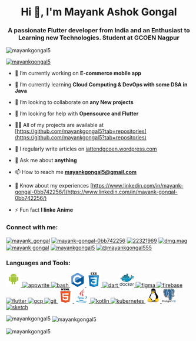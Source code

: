 <h1 align="center">Hi 👋, I'm Mayank Ashok Gongal</h1>
<h3 align="center">A passionate Flutter developer from India and an Enthusiast to Learning new Technologies. Student at GCOEN Nagpur</h3>

<p align="left"> <img src="https://komarev.com/ghpvc/?username=mayankgongal5&label=Profile%20views&color=0e75b6&style=flat" alt="mayankgongal5" /> </p>

<p align="left"> <a href="https://github.com/ryo-ma/github-profile-trophy"><img src="https://github-profile-trophy.vercel.app/?username=mayankgongal5" alt="mayankgongal5" /></a> </p>

- 🔭 I’m currently working on **E-commerce mobile app**

- 🌱 I’m currently learning **Cloud Computing & DevOps with some DSA in Java**

- 👯 I’m looking to collaborate on **any New projects**

- 🤝 I’m looking for help with **Opensource and Flutter**

- 👨‍💻 All of my projects are available at [https://github.com/mayankgongal5?tab=repositories](https://github.com/mayankgongal5?tab=repositories)

- 📝 I regularly write articles on [iattendgcoen.wordpress.com](iattendgcoen.wordpress.com)

- 💬 Ask me about **anything**

- 📫 How to reach me **mayankgongal5@gmail.com**

- 📄 Know about my experiences [https://www.linkedin.com/in/mayank-gongal-0bb742256/](https://www.linkedin.com/in/mayank-gongal-0bb742256/)

- ⚡ Fun fact **I linke Anime**

<h3 align="left">Connect with me:</h3>
<p align="left">
<a href="https://twitter.com/mayank_gongal" target="blank"><img align="center" src="https://raw.githubusercontent.com/rahuldkjain/github-profile-readme-generator/master/src/images/icons/Social/twitter.svg" alt="mayank_gongal" height="30" width="40" /></a>
<a href="https://linkedin.com/in/mayank-gongal-0bb742256" target="blank"><img align="center" src="https://raw.githubusercontent.com/rahuldkjain/github-profile-readme-generator/master/src/images/icons/Social/linked-in-alt.svg" alt="mayank-gongal-0bb742256" height="30" width="40" /></a>
<a href="https://stackoverflow.com/users/22321969" target="blank"><img align="center" src="https://raw.githubusercontent.com/rahuldkjain/github-profile-readme-generator/master/src/images/icons/Social/stack-overflow.svg" alt="22321969" height="30" width="40" /></a>
<a href="https://instagram.com/dmg.mag" target="blank"><img align="center" src="https://raw.githubusercontent.com/rahuldkjain/github-profile-readme-generator/master/src/images/icons/Social/instagram.svg" alt="dmg.mag" height="30" width="40" /></a>
<a href="https://www.youtube.com/c/mayank gongal" target="blank"><img align="center" src="https://raw.githubusercontent.com/rahuldkjain/github-profile-readme-generator/master/src/images/icons/Social/youtube.svg" alt="mayank gongal" height="30" width="40" /></a>
<a href="https://www.leetcode.com/mayankgongal5" target="blank"><img align="center" src="https://raw.githubusercontent.com/rahuldkjain/github-profile-readme-generator/master/src/images/icons/Social/leet-code.svg" alt="mayankgongal5" height="30" width="40" /></a>
<a href="https://www.hackerearth.com/@mayankgongal555" target="blank"><img align="center" src="https://raw.githubusercontent.com/rahuldkjain/github-profile-readme-generator/master/src/images/icons/Social/hackerearth.svg" alt="@mayankgongal555" height="30" width="40" /></a>
</p>

<h3 align="left">Languages and Tools:</h3>
<p align="left"> <a href="https://developer.android.com" target="_blank" rel="noreferrer"> <img src="https://raw.githubusercontent.com/devicons/devicon/master/icons/android/android-original-wordmark.svg" alt="android" width="40" height="40"/> </a> <a href="https://appwrite.io" target="_blank" rel="noreferrer"> <img src="https://www.vectorlogo.zone/logos/appwriteio/appwriteio-icon.svg" alt="appwrite" width="40" height="40"/> </a> <a href="https://www.gnu.org/software/bash/" target="_blank" rel="noreferrer"> <img src="https://www.vectorlogo.zone/logos/gnu_bash/gnu_bash-icon.svg" alt="bash" width="40" height="40"/> </a> <a href="https://www.cprogramming.com/" target="_blank" rel="noreferrer"> <img src="https://raw.githubusercontent.com/devicons/devicon/master/icons/c/c-original.svg" alt="c" width="40" height="40"/> </a> <a href="https://www.w3schools.com/css/" target="_blank" rel="noreferrer"> <img src="https://raw.githubusercontent.com/devicons/devicon/master/icons/css3/css3-original-wordmark.svg" alt="css3" width="40" height="40"/> </a> <a href="https://dart.dev" target="_blank" rel="noreferrer"> <img src="https://www.vectorlogo.zone/logos/dartlang/dartlang-icon.svg" alt="dart" width="40" height="40"/> </a> <a href="https://www.docker.com/" target="_blank" rel="noreferrer"> <img src="https://raw.githubusercontent.com/devicons/devicon/master/icons/docker/docker-original-wordmark.svg" alt="docker" width="40" height="40"/> </a> <a href="https://www.figma.com/" target="_blank" rel="noreferrer"> <img src="https://www.vectorlogo.zone/logos/figma/figma-icon.svg" alt="figma" width="40" height="40"/> </a> <a href="https://firebase.google.com/" target="_blank" rel="noreferrer"> <img src="https://www.vectorlogo.zone/logos/firebase/firebase-icon.svg" alt="firebase" width="40" height="40"/> </a> <a href="https://flutter.dev" target="_blank" rel="noreferrer"> <img src="https://www.vectorlogo.zone/logos/flutterio/flutterio-icon.svg" alt="flutter" width="40" height="40"/> </a> <a href="https://cloud.google.com" target="_blank" rel="noreferrer"> <img src="https://www.vectorlogo.zone/logos/google_cloud/google_cloud-icon.svg" alt="gcp" width="40" height="40"/> </a> <a href="https://git-scm.com/" target="_blank" rel="noreferrer"> <img src="https://www.vectorlogo.zone/logos/git-scm/git-scm-icon.svg" alt="git" width="40" height="40"/> </a> <a href="https://www.w3.org/html/" target="_blank" rel="noreferrer"> <img src="https://raw.githubusercontent.com/devicons/devicon/master/icons/html5/html5-original-wordmark.svg" alt="html5" width="40" height="40"/> </a> <a href="https://www.java.com" target="_blank" rel="noreferrer"> <img src="https://raw.githubusercontent.com/devicons/devicon/master/icons/java/java-original.svg" alt="java" width="40" height="40"/> </a> <a href="https://kotlinlang.org" target="_blank" rel="noreferrer"> <img src="https://www.vectorlogo.zone/logos/kotlinlang/kotlinlang-icon.svg" alt="kotlin" width="40" height="40"/> </a> <a href="https://kubernetes.io" target="_blank" rel="noreferrer"> <img src="https://www.vectorlogo.zone/logos/kubernetes/kubernetes-icon.svg" alt="kubernetes" width="40" height="40"/> </a> <a href="https://www.linux.org/" target="_blank" rel="noreferrer"> <img src="https://raw.githubusercontent.com/devicons/devicon/master/icons/linux/linux-original.svg" alt="linux" width="40" height="40"/> </a> <a href="https://www.postgresql.org" target="_blank" rel="noreferrer"> <img src="https://raw.githubusercontent.com/devicons/devicon/master/icons/postgresql/postgresql-original-wordmark.svg" alt="postgresql" width="40" height="40"/> </a> <a href="https://www.sketch.com/" target="_blank" rel="noreferrer"> <img src="https://www.vectorlogo.zone/logos/sketchapp/sketchapp-icon.svg" alt="sketch" width="40" height="40"/> </a> </p>

<p><img align="left" src="https://github-readme-stats.vercel.app/api/top-langs?username=mayankgongal5&show_icons=true&locale=en&layout=compact" alt="mayankgongal5" /></p>

<p>&nbsp;<img align="center" src="https://github-readme-stats.vercel.app/api?username=mayankgongal5&show_icons=true&locale=en" alt="mayankgongal5" /></p>

<p><img align="center" src="https://github-readme-streak-stats.herokuapp.com/?user=mayankgongal5&" alt="mayankgongal5" /></p>
